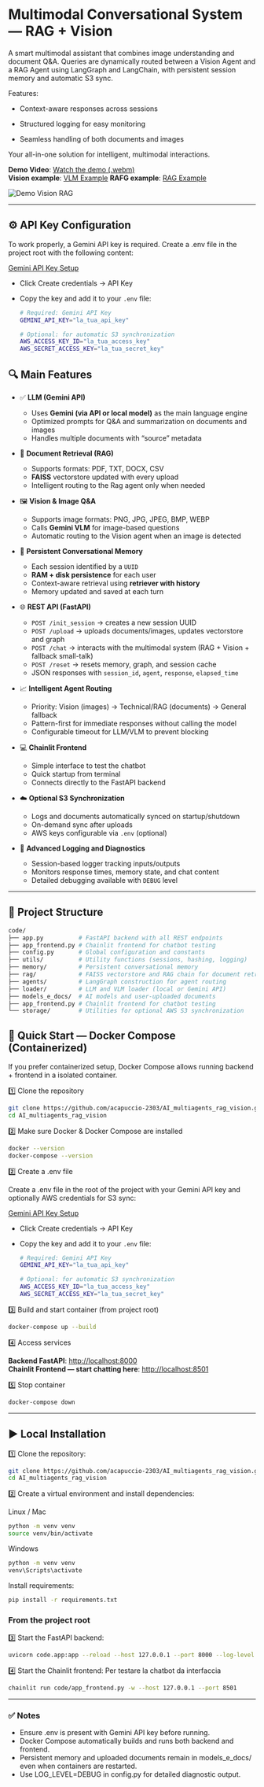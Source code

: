 # Multimodal Conversational System — RAG + Vision

A smart multimodal assistant that combines image understanding and document Q&A. Queries are dynamically routed between a Vision Agent and a RAG Agent using LangGraph and LangChain, with persistent session memory and automatic S3 sync.

Features:
- Context-aware responses across sessions

- Structured logging for easy monitoring

- Seamless handling of both documents and images

Your all-in-one solution for intelligent, multimodal interactions.

**Demo Video**:     [Watch the demo (.webm)](./demo_vision_rag.webm)  
**Vision example**: [VLM Example](./vision_example.jpg) 
**RAFG example**:   [RAG Example](./rag_example.jpg) 


![Demo Vision RAG](demo_vision_rag.gif)


---

## ⚙️ API Key Configuration
To work properly, a Gemini API key is required.
Create a .env file in the project root with the following content:

[Gemini API Key Setup](https://console.cloud.google.com/apis/api/)

- Click Create credentials → API Key
- Copy the key and add it to your `.env` file:

  ```bash
  # Required: Gemini API Key
  GEMINI_API_KEY="la_tua_api_key"

  # Optional: for automatic S3 synchronization
  AWS_ACCESS_KEY_ID="la_tua_access_key"
  AWS_SECRET_ACCESS_KEY="la_tua_secret_key"
  ```

## 🔍 Main Features

- ✅ **LLM (Gemini API)**
  - Uses **Gemini (via API or local model)** as the main language engine
  - Optimized prompts for Q&A and summarization on documents and images
  - Handles multiple documents with “source” metadata

- 📄 **Document Retrieval (RAG)**
  - Supports formats: PDF, TXT, DOCX, CSV
  - **FAISS** vectorstore updated with every upload
  - Intelligent routing to the Rag agent only when needed

- 🖼️ **Vision & Image Q&A**
  - Supports image formats: PNG, JPG, JPEG, BMP, WEBP
  - Calls **Gemini VLM** for image-based questions
  - Automatic routing to the Vision agent when an image is detected

- 💾 **Persistent Conversational Memory**
  - Each session identified by a `UUID`
  - **RAM + disk persistence** for each user
  - Context-aware retrieval using **retriever with history**
  - Memory updated and saved at each turn

- 🌐 **REST API (FastAPI)**
  - `POST /init_session` → creates a new session UUID
  - `POST /upload` → uploads documents/images, updates vectorstore and graph
  - `POST /chat` → interacts with the multimodal system (RAG + Vision + fallback small-talk)
  - `POST /reset` → resets memory, graph, and session cache
  - JSON responses with `session_id`, `agent`, `response`, `elapsed_time`

- 📈 **Intelligent Agent Routing**
  - Priority: Vision (images) → Technical/RAG (documents) → General fallback
  - Pattern-first for immediate responses without calling the model
  - Configurable timeout for LLM/VLM to prevent blocking

- 💻 **Chainlit Frontend**
  - Simple interface to test the chatbot
  - Quick startup from terminal
  - Connects directly to the FastAPI backend

- ☁️ **Optional S3 Synchronization**
  - Logs and documents automatically synced on startup/shutdown
  - On-demand sync after uploads
  - AWS keys configurable via `.env` (optional)

- 📝 **Advanced Logging and Diagnostics**
  - Session-based logger tracking inputs/outputs
  - Monitors response times, memory state, and chat content
  - Detailed debugging available with `DEBUG` level


---

## 📂 Project Structure
```bash
code/
├── app.py          # FastAPI backend with all REST endpoints
├── app_frontend.py # Chainlit frontend for chatbot testing
├── config.py       # Global configuration and constants
├── utils/          # Utility functions (sessions, hashing, logging)
├── memory/         # Persistent conversational memory
├── rag/            # FAISS vectorstore and RAG chain for document retrieval
├── agents/         # LangGraph construction for agent routing
├── loader/         # LLM and VLM loader (local or Gemini API)
├── models_e_docs/  # AI models and user-uploaded documents
├── app_frontend.py # Chainlit frontend for chatbot testing
└── storage/        # Utilities for optional AWS S3 synchronization
```


## 🐳 Quick Start — Docker Compose (Containerized)

If you prefer containerized setup, Docker Compose allows running backend + frontend in a isolated container.

1️⃣ Clone the repository
```bash
git clone https://github.com/acapuccio-2303/AI_multiagents_rag_vision.git
cd AI_multiagents_rag_vision

```

2️⃣ Make sure Docker & Docker Compose are installed
```bash
docker --version
docker-compose --version
```

2️⃣ Create a .env file

Create a .env file in the root of the project with your Gemini API key and optionally AWS credentials for S3 sync:

[Gemini API Key Setup](https://console.cloud.google.com/apis/api/)

- Click Create credentials → API Key
- Copy the key and add it to your `.env` file:

  ```bash
  # Required: Gemini API Key
  GEMINI_API_KEY="la_tua_api_key"

  # Optional: for automatic S3 synchronization
  AWS_ACCESS_KEY_ID="la_tua_access_key"
  AWS_SECRET_ACCESS_KEY="la_tua_secret_key"
  ```

3️⃣ Build and start container (from project root)
```bash
docker-compose up --build
```

4️⃣ Access services

**Backend FastAPI**: [http://localhost:8000](http://localhost:8000)  
**Chainlit Frontend — start chatting here**: [http://localhost:8501](http://localhost:8501)


5️⃣ Stop container
```bash
docker-compose down
```

---


## ▶️ Local Installation

1️⃣ Clone the repository:
```bash
git clone https://github.com/acapuccio-2303/AI_multiagents_rag_vision.git
cd AI_multiagents_rag_vision
```

2️⃣ Create a virtual environment and install dependencies:

Linux / Mac
```bash
python -m venv venv
source venv/bin/activate
```

Windows
```bash
python -m venv venv
venv\Scripts\activate
```

Install requirements:
```bash
pip install -r requirements.txt
```

### From the project root
3️⃣ Start the FastAPI backend:
```bash
uvicorn code.app:app --reload --host 127.0.0.1 --port 8000 --log-level critical
```

4️⃣ Start the Chainlit frontend:
Per testare la chatbot da interfaccia
```bash
chainlit run code/app_frontend.py -w --host 127.0.0.1 --port 8501
```

---


### ✅ Notes

- Ensure .env is present with Gemini API key before running.
- Docker Compose automatically builds and runs both backend and frontend.
- Persistent memory and uploaded documents remain in models_e_docs/ even when containers are restarted.
- Use LOG_LEVEL=DEBUG in config.py for detailed diagnostic output.

